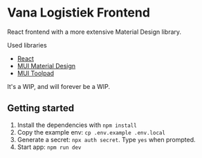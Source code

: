 # Vana Logistiek Frontend

React frontend with a more extensive Material Design library.

Used libraries

- [React](https://react.dev/)
- [MUI Material Design](https://mui.com/material-ui/)
- [MUI Toolpad](https://mui.com/toolpad/)

It's a WIP, and will forever be a WIP.

## Getting started

1. Install the dependencies with `npm install`
2. Copy the example env: `cp .env.example .env.local`
3. Generate a secret: `npx auth secret`. Type `yes` when prompted.
4. Start app: `npm run dev`
